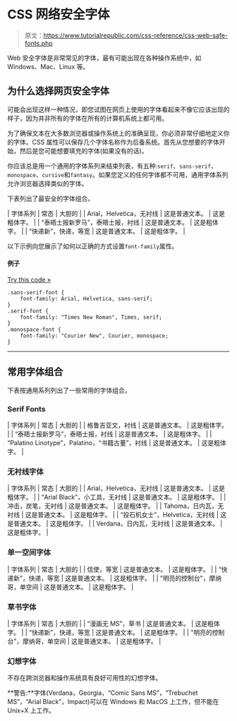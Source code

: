 # CSS 网络安全字体

> 原文：<https://www.tutorialrepublic.com/css-reference/css-web-safe-fonts.php>

Web 安全字体是非常常见的字体，最有可能出现在各种操作系统中，如 Windows、Mac、Linux 等。

## 为什么选择网页安全字体

可能会出现这样一种情况，即您试图在网页上使用的字体看起来不像它应该出现的样子，因为并非所有的字体在所有的计算机系统上都可用。

为了确保文本在大多数浏览器或操作系统上的准确呈现，你必须非常仔细地定义你的字体。CSS 属性可以保存几个字体名称作为后备系统。首先从您想要的字体开始，然后是您可能想要填充的字体(如果没有的话)。

你应该总是用一个通用的字体系列来结束列表，有五种:`serif`、`sans-serif`、`monospace`、`cursive`和`fantasy`。如果您定义的任何字体都不可用，通用字体系列允许浏览器选择类似的字体。

下表列出了最安全的字体组合。

| 字体系列 | 常态 | 大胆的 |
| Arial，Helvetica，无衬线 | 这是普通文本。 | 这是粗体字。 |
| “泰晤士报新罗马”，泰晤士报，衬线 | 这是普通文本。 | 这是粗体字。 |
| “快递新”，快递，等宽 | 这是普通文本。 | 这是粗体字。 |

以下示例向您展示了如何以正确的方式设置`font-family`属性。

#### 例子

[Try this code »](../codelab.php?topic=css&file=web-safe-fonts "Try this code using online Editor")

```
.sans-serif-font {
    font-family: Arial, Helvetica, sans-serif;
}
.serif-font {
    font-family: "Times New Roman", Times, serif;
}
.monospace-font {
    font-family: "Courier New", Courier, monospace;
}
```

* * *

## 常用字体组合

下表按通用系列列出了一些常用的字体组合。

### Serif Fonts

| 字体系列 | 常态 | 大胆的 |
| 格鲁吉亚文，衬线 | 这是普通文本。 | 这是粗体字。 |
| “泰晤士报新罗马”，泰晤士报，衬线 | 这是普通文本。 | 这是粗体字。 |
| “Palatino Linotype”，Palatino，“书籍古董”，衬线 | 这是普通文本。 | 这是粗体字。 |

### 无衬线字体

| 字体系列 | 常态 | 大胆的 |
| Arial，Helvetica，无衬线 | 这是普通文本。 | 这是粗体字。 |
| “Arial Black”，小工具，无衬线 | 这是普通文本。 | 这是粗体字。 |
| 冲击，炭笔，无衬线 | 这是普通文本。 | 这是粗体字。 |
| Tahoma，日内瓦，无衬线 | 这是普通文本。 | 这是粗体字。 |
| “投石机女士”，Helvetica，无衬线 | 这是普通文本。 | 这是粗体字。 |
| Verdana，日内瓦，无衬线 | 这是普通文本。 | 这是粗体字。 |

### 单一空间字体

| 字体系列 | 常态 | 大胆的 |
| 信使，等宽 | 这是普通文本。 | 这是粗体字。 |
| “快递新”，快递，等宽 | 这是普通文本。 | 这是粗体字。 |
| "明亮的控制台"，摩纳哥，单空间 | 这是普通文本。 | 这是粗体字。 |

### 草书字体

| 字体系列 | 常态 | 大胆的 |
| “漫画无 MS”，草书 | 这是普通文本。 | 这是粗体字。 |
| “快递新”，快递，等宽 | 这是普通文本。 | 这是粗体字。 |
| "明亮的控制台"，摩纳哥，单空间 | 这是普通文本。 | 这是粗体字。 |

### 幻想字体

不存在跨浏览器和操作系统具有良好可用性的幻想字体。

**警告:**字体(Verdana，Georgia，“Comic Sans MS”，“Trebuchet MS”，“Arial Black”，Impact)可以在 Windows 和 MacOS 上工作，但不能在 Unix+X 上工作。
